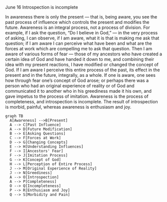 June 16
Introspection is incomplete

In awareness there is only the present — that is, being aware, you see the past process of influence which controls the present and modifies the future. Awareness is an integral process, not a process of division. For example, if I ask the question, “Do I believe in God,” — in the very process of asking, I can observe, if I am aware, what it is that is making me ask that question; if I am aware I can perceive what have been and what are the forces at work which are compelling me to ask that question. Then I am aware of various forms of fear — those of my ancestors who have created a certain idea of God and have handed it down to me, and combining their idea with my present reactions, I have modified or changed the concept of God. If I am aware I perceive this entire process of the past, its effect in the present and in the future, integrally, as a whole.
If one is aware, one sees how through fear one’s concept of God arose; or perhaps there was a person who had an original experience of reality or of God and communicated it to another who in his greediness made it his own, and gave impetus to the process of imitation. Awareness is the process of completeness, and introspection is incomplete. The result of introspection is morbid, painful, whereas awareness is enthusiasm and joy.

```mermaid
graph TB
  A[Awareness] -->B[Present]
  A --> C[Past Influence]
  A --> D[Future Modification]
  B --> E[Asking Questions]
  C --> F[Forces at Work]
  D --> G[Changing Concepts]
  E --> H[Understanding Influences]
  F --> I[Ancestors' Fear]
  F --> J[Imitation Process]
  G --> K[Concept of God]
  H --> L[Perception of Entire Process]
  J --> M[Original Experience of Reality]
  J --> N[Greediness]
  A --> O[Introspection]
  A --> P[Completeness]
  O --> Q[Incompleteness]
  P --> R[Enthusiasm and Joy]
  Q --> S[Morbidity and Pain]
```